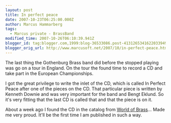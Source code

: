 ```yaml
---
layout: post
title: In perfect peace
date: 2007-10-23T06:25:00.000Z
author: Marcus Hammarberg
tags:
  - Marcus private - BrassBand
modified_time: 2007-10-26T06:10:39.941Z
blogger_id: tag:blogger.com,1999:blog-36533086.post-4131265341622033949
blogger_orig_url: http://www.marcusoft.net/2007/10/in-perfect-peace.html
---
```


The last thing the Gothenburg Brass band did before the
stopped playing was go on a tour in England. On the tour the found time
to record a CD and take part in the European Championships.

I got the great privilege to write the inlet of
the CD, which is called In Perfect Peace after one of the pieces on the
CD. That particular piece is written by Kenneth Downie and was
very important for the band and Bengt Eklund. So it's very fitting that the
last CD is called that and that the piece is on it.

About a week ago I found the CD in the catalog from [World of
Brass](http://www.worldofbrass.com/)... Made me very proud. It'll be the
first time I am published in such a way.
